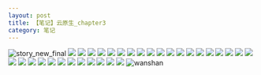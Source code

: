 ```yaml
---
layout: post
title: 【笔记】云原生_chapter3
category: 笔记
---
```

![story_new_final](http://rzda7rj3c.hd-bkt.clouddn.com/img/story_new_final_0322.png)
![](http://rzda7rj3c.hd-bkt.clouddn.com/img/chapter3-0321-cloud-native-1.png)
![](http://rzda7rj3c.hd-bkt.clouddn.com/img/chapter3-0321-cloud-native-2.png)
![](http://r8s97vm6g.hπd-bkt.clouddn.com/img/chapter3-0321-cloud-native-3.png)
![](http://rzda7rj3c.hd-bkt.clouddn.com/img/chapter3-0321-cloud-native-4.png)
![](http://rzda7rj3c.hd-bkt.clouddn.com/img/chapter3-0321-cloud-native-5.png)
![](http://rzda7rj3c.hd-bkt.clouddn.com/img/chapter3-0321-cloud-native-6.png)
![](http://rzda7rj3c.hd-bkt.clouddn.com/img/chapter3-0321-cloud-native-7.png)
![](http://rzda7rj3c.hd-bkt.clouddn.com/img/chapter3-0321-cloud-native-8.png)
![](http://rzda7rj3c.hd-bkt.clouddn.com/img/chapter3-0321-cloud-native-9.png)
![](http://rzda7rj3c.hd-bkt.clouddn.com/img/chapter3-0321-cloud-native-10.png)
![](http://rzda7rj3c.hd-bkt.clouddn.com/img/chapter3-0321-cloud-native-11.png)
![](http://rzda7rj3c.hd-bkt.clouddn.com/img/chapter3-0321-cloud-native-12.png)
![](http://rzda7rj3c.hd-bkt.clouddn.com/img/chapter3-0321-cloud-native-13.png)
![](http://rzda7rj3c.hd-bkt.clouddn.com/img/chapter3-0321-cloud-native-14.png)
![](http://rzda7rj3c.hd-bkt.clouddn.com/img/chapter3-0321-cloud-native-15.png)
![](http://rzda7rj3c.hd-bkt.clouddn.com/img/chapter3-0321-cloud-native-16.png)
![](http://rzda7rj3c.hd-bkt.clouddn.com/img/chapter3-0321-cloud-native-17.png)
![](http://rzda7rj3c.hd-bkt.clouddn.com/img/chapter3-0321-cloud-native-18.png)
![](http://rzda7rj3c.hd-bkt.clouddn.com/img/chapter3-0321-cloud-native-19.png)
![](http://rzda7rj3c.hd-bkt.clouddn.com/img/chapter3-0321-cloud-native-20.png)
![](http://rzda7rj3c.hd-bkt.clouddn.com/img/chapter3-0321-cloud-native-21.png)
![](http://rzda7rj3c.hd-bkt.clouddn.com/img/chapter3-0321-cloud-native-22.png)
![](http://rzda7rj3c.hd-bkt.clouddn.com/img/chapter3-0321-cloud-native-23.png)
![](http://rzda7rj3c.hd-bkt.clouddn.com/img/chapter3-0321-cloud-native-24.png)
![](http://rzda7rj3c.hd-bkt.clouddn.com/img/chapter3-0321-cloud-native-25.png)
![](http://rzda7rj3c.hd-bkt.clouddn.com/img/chapter3-0321-cloud-native-26.png)
![](http://rzda7rj3c.hd-bkt.clouddn.com/img/chapter3-0321-cloud-native-27.png)
![](http://rzda7rj3c.hd-bkt.clouddn.com/img/chapter3-0321-cloud-native-28.png)
![](http://rzda7rj3c.hd-bkt.clouddn.com/img/chapter3-0321-cloud-native-29.png)
![](http://rzda7rj3c.hd-bkt.clouddn.com/img/chapter3-0321-cloud-native-30.png)
![](http://rzda7rj3c.hd-bkt.clouddn.com/img/chapter3-0321-cloud-native-31.png)
![wanshan](http://rzda7rj3c.hd-bkt.clouddn.com/img/wanshan.png)
